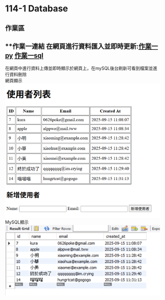 # 114-1 Database
## 作業區  
## **作業一連結 在網頁進行資料匯入並即時更新:[作業一py](https://github.com/kurakanja/114-1-Database/blob/main/W1%20Create%2C%20Read%2C%20Delete.py) [作業一sql](W1.sql)  
  
在網頁中進行資料上傳並即時顯示於網頁上，在mySQL後台刷新可看到檔案並進行資料刪除  
網頁顯示  
<img src="pics/page test1.png" width="700"/>  
MySQL顯示  
<img src="pics/sql test1.png" width="700"/>   

